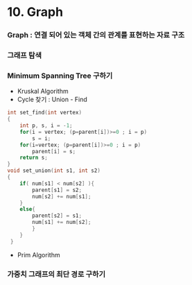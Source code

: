# 10. Graph

### Graph : 연결 되어 있는 객체 간의 관계를 표현하는 자료 구조

### 그래프 탐색

### Minimum Spanning Tree 구하기

* Kruskal Algorithm
* Cycle 찾기 : Union - Find
~~~c
int set_find(int vertex)
{
    int p, s, i = -1;
    for(i = vertex; (p=parent[i])>=0 ; i = p)
        s = i;
    for(i=vertex; (p=parent[i])>=0 ; i = p)
        parent[i] = s;
    return s;
}
void set_union(int s1, int s2)
{
    if( num[s1] < num[s2] ){
        parent[s1] = s2;
        num[s2] += num[s1];
    }
    else{
        parent[s2] = s1;
        num[s1] += num[s2];
        }
    }
 }    
~~~
* Prim Algorithm

### 가중치 그래프의 최단 경로 구하기
